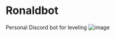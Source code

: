# Ronaldbot

Personal Discord bot for leveling
![image](https://user-images.githubusercontent.com/94023052/236340770-e77d77fa-74eb-448e-bae1-84cd1c460e48.png)

